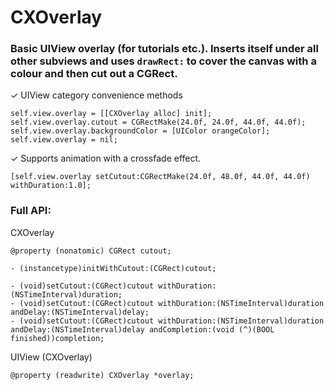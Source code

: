 CXOverlay
=========

### Basic UIView overlay (for tutorials etc.). Inserts itself under all other subviews and uses `drawRect:` to cover the canvas with a colour and then cut out a CGRect.

✓ UIView category convenience methods

    self.view.overlay = [[CXOverlay alloc] init];
    self.view.overlay.cutout = CGRectMake(24.0f, 24.0f, 44.0f, 44.0f);
    self.view.overlay.backgroundColor = [UIColor orangeColor];
    self.view.overlay = nil;

✓ Supports animation with a crossfade effect.

    [self.view.overlay setCutout:CGRectMake(24.0f, 48.0f, 44.0f, 44.0f) withDuration:1.0];

### Full API:

CXOverlay

    @property (nonatomic) CGRect cutout;

    - (instancetype)initWithCutout:(CGRect)cutout;

    - (void)setCutout:(CGRect)cutout withDuration:(NSTimeInterval)duration;
    - (void)setCutout:(CGRect)cutout withDuration:(NSTimeInterval)duration andDelay:(NSTimeInterval)delay;
    - (void)setCutout:(CGRect)cutout withDuration:(NSTimeInterval)duration andDelay:(NSTimeInterval)delay andCompletion:(void (^)(BOOL finished))completion;

UIView (CXOverlay)

    @property (readwrite) CXOverlay *overlay;
    